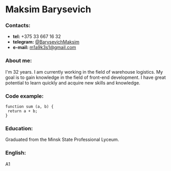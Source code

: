 # Maksim Barysevich
### Contacts:
  * **tel:** +375 33 667 16 32
  * **telegram:** [@BarysevichMaksim](https://t.me/BarysevichMaksim)
  * **e-mail:** m1a9k3s1@gmail.com
### About me:
 I'm 32 years. I am currently working in the field of warehouse logistics. My goal is to gain knowledge in the field of front-end development. I have great potential to learn quickly and acquire new skills and knowledge.
### Code example:
```
function sum (a, b) {
 return a + b;
}
```
### Education:
Graduated from the Minsk State Professional Lyceum.
### English:
A1